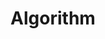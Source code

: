 ---
title: 'Algorithm'
layout: categories
permalink: /algorithm/
taxonomy: algorithm
author_profile: true
sidebar_main: true
---
